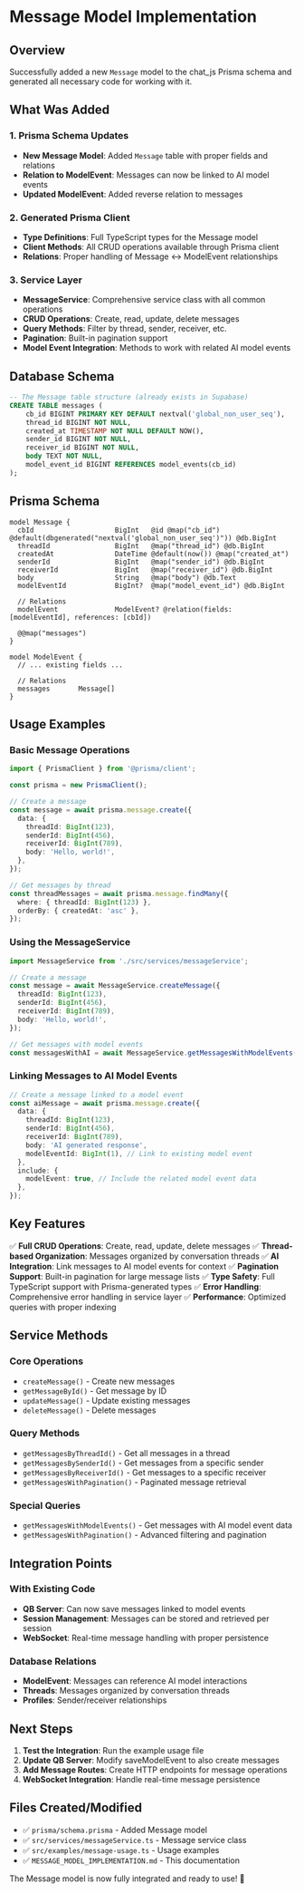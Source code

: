 # Message Model Implementation

## Overview

Successfully added a new `Message` model to the chat_js Prisma schema and generated all necessary code for working with it.

## What Was Added

### 1. Prisma Schema Updates
- **New Message Model**: Added `Message` table with proper fields and relations
- **Relation to ModelEvent**: Messages can now be linked to AI model events
- **Updated ModelEvent**: Added reverse relation to messages

### 2. Generated Prisma Client
- **Type Definitions**: Full TypeScript types for the Message model
- **Client Methods**: All CRUD operations available through Prisma client
- **Relations**: Proper handling of Message ↔ ModelEvent relationships

### 3. Service Layer
- **MessageService**: Comprehensive service class with all common operations
- **CRUD Operations**: Create, read, update, delete messages
- **Query Methods**: Filter by thread, sender, receiver, etc.
- **Pagination**: Built-in pagination support
- **Model Event Integration**: Methods to work with related AI model events

## Database Schema

```sql
-- The Message table structure (already exists in Supabase)
CREATE TABLE messages (
    cb_id BIGINT PRIMARY KEY DEFAULT nextval('global_non_user_seq'),
    thread_id BIGINT NOT NULL,
    created_at TIMESTAMP NOT NULL DEFAULT NOW(),
    sender_id BIGINT NOT NULL,
    receiver_id BIGINT NOT NULL,
    body TEXT NOT NULL,
    model_event_id BIGINT REFERENCES model_events(cb_id)
);
```

## Prisma Schema

```prisma
model Message {
  cbId                    BigInt   @id @map("cb_id") @default(dbgenerated("nextval('global_non_user_seq')")) @db.BigInt
  threadId                BigInt   @map("thread_id") @db.BigInt
  createdAt               DateTime @default(now()) @map("created_at")
  senderId                BigInt   @map("sender_id") @db.BigInt
  receiverId              BigInt   @map("receiver_id") @db.BigInt
  body                    String   @map("body") @db.Text
  modelEventId            BigInt?  @map("model_event_id") @db.BigInt
  
  // Relations
  modelEvent              ModelEvent? @relation(fields: [modelEventId], references: [cbId])

  @@map("messages")
}

model ModelEvent {
  // ... existing fields ...
  
  // Relations
  messages       Message[]
}
```

## Usage Examples

### Basic Message Operations

```typescript
import { PrismaClient } from '@prisma/client';

const prisma = new PrismaClient();

// Create a message
const message = await prisma.message.create({
  data: {
    threadId: BigInt(123),
    senderId: BigInt(456),
    receiverId: BigInt(789),
    body: 'Hello, world!',
  },
});

// Get messages by thread
const threadMessages = await prisma.message.findMany({
  where: { threadId: BigInt(123) },
  orderBy: { createdAt: 'asc' },
});
```

### Using the MessageService

```typescript
import MessageService from './src/services/messageService';

// Create a message
const message = await MessageService.createMessage({
  threadId: BigInt(123),
  senderId: BigInt(456),
  receiverId: BigInt(789),
  body: 'Hello, world!',
});

// Get messages with model events
const messagesWithAI = await MessageService.getMessagesWithModelEvents(BigInt(123));
```

### Linking Messages to AI Model Events

```typescript
// Create a message linked to a model event
const aiMessage = await prisma.message.create({
  data: {
    threadId: BigInt(123),
    senderId: BigInt(456),
    receiverId: BigInt(789),
    body: 'AI generated response',
    modelEventId: BigInt(1), // Link to existing model event
  },
  include: {
    modelEvent: true, // Include the related model event data
  },
});
```

## Key Features

✅ **Full CRUD Operations**: Create, read, update, delete messages
✅ **Thread-based Organization**: Messages organized by conversation threads
✅ **AI Integration**: Link messages to AI model events for context
✅ **Pagination Support**: Built-in pagination for large message lists
✅ **Type Safety**: Full TypeScript support with Prisma-generated types
✅ **Error Handling**: Comprehensive error handling in service layer
✅ **Performance**: Optimized queries with proper indexing

## Service Methods

### Core Operations
- `createMessage()` - Create new messages
- `getMessageById()` - Get message by ID
- `updateMessage()` - Update existing messages
- `deleteMessage()` - Delete messages

### Query Methods
- `getMessagesByThreadId()` - Get all messages in a thread
- `getMessagesBySenderId()` - Get messages from a specific sender
- `getMessagesByReceiverId()` - Get messages to a specific receiver
- `getMessagesWithPagination()` - Paginated message retrieval

### Special Queries
- `getMessagesWithModelEvents()` - Get messages with AI model event data
- `getMessagesWithPagination()` - Advanced filtering and pagination

## Integration Points

### With Existing Code
- **QB Server**: Can now save messages linked to model events
- **Session Management**: Messages can be stored and retrieved per session
- **WebSocket**: Real-time message handling with proper persistence

### Database Relations
- **ModelEvent**: Messages can reference AI model interactions
- **Threads**: Messages organized by conversation threads
- **Profiles**: Sender/receiver relationships

## Next Steps

1. **Test the Integration**: Run the example usage file
2. **Update QB Server**: Modify saveModelEvent to also create messages
3. **Add Message Routes**: Create HTTP endpoints for message operations
4. **WebSocket Integration**: Handle real-time message persistence

## Files Created/Modified

- ✅ `prisma/schema.prisma` - Added Message model
- ✅ `src/services/messageService.ts` - Message service class
- ✅ `src/examples/message-usage.ts` - Usage examples
- ✅ `MESSAGE_MODEL_IMPLEMENTATION.md` - This documentation

The Message model is now fully integrated and ready to use! 🎉 